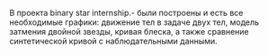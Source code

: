 В проекта binary star internship.- были построены и есть все необходимые графики: движение тел в задаче двух тел, модель затмения двойной звезды, кривая блеска, а также сравнение синтетической кривой с наблюдательными данными.
